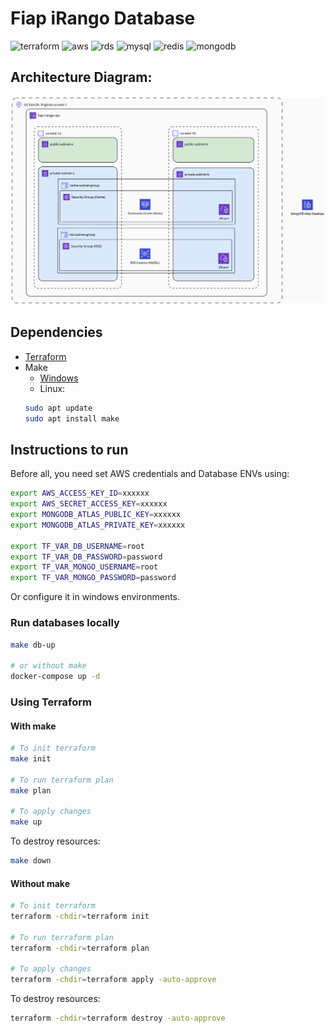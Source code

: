 # Fiap iRango Database
![terraform](https://img.shields.io/badge/Terraform-7B42BC?style=for-the-badge&logo=terraform&logoColor=white)
![aws](https://img.shields.io/badge/Amazon_AWS-FF9900?style=for-the-badge&logo=amazonaws&logoColor=white)
![rds](https://img.shields.io/badge/Amazon_RDS-3b48cb?style=for-the-badge&logo=amazonrds&logoColor=white)
![mysql](https://img.shields.io/badge/MySQL-4479A1?logo=mysql&logoColor=FFF&style=flat-square)
![redis](https://img.shields.io/badge/Redis-DC382D?logo=Redis&logoColor=FFF&style=flat-square)
![mongodb](https://img.shields.io/badge/MongoDB-47A248?logo=mongodb&logoColor=FFF&style=flat-square)

## Architecture Diagram:
![Architecture diagram](./docs/fiap-irango-database.png)

## Dependencies
- [Terraform](https://developer.hashicorp.com/terraform/install?product_intent=terraform)
- Make
  - [Windows](https://gnuwin32.sourceforge.net/packages/make.htm)
  - Linux:
  ```bash
  sudo apt update
  sudo apt install make
  ```

## Instructions to run
Before all, you need set AWS credentials and Database ENVs using:
```bash
export AWS_ACCESS_KEY_ID=xxxxxx
export AWS_SECRET_ACCESS_KEY=xxxxxx
export MONGODB_ATLAS_PUBLIC_KEY=xxxxxx
export MONGODB_ATLAS_PRIVATE_KEY=xxxxxx

export TF_VAR_DB_USERNAME=root
export TF_VAR_DB_PASSWORD=password
export TF_VAR_MONGO_USERNAME=root
export TF_VAR_MONGO_PASSWORD=password
```
Or configure it in windows environments.

### Run databases locally
```bash
make db-up

# or without make
docker-compose up -d
```

### Using Terraform

#### With make
```bash
# To init terraform
make init

# To run terraform plan
make plan

# To apply changes
make up
```

To destroy resources:
```bash
make down
```

#### Without make
```bash
# To init terraform
terraform -chdir=terraform init

# To run terraform plan
terraform -chdir=terraform plan

# To apply changes
terraform -chdir=terraform apply -auto-approve
```

To destroy resources:
```bash
terraform -chdir=terraform destroy -auto-approve
```
